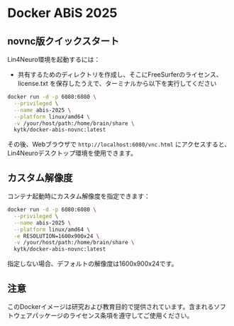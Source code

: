 # Docker ABiS 2025

## novnc版クイックスタート

Lin4Neuro環境を起動するには：

- 共有するためのディレクトリを作成し、そこにFreeSurferのライセンス、license.txt を保存したうえで、ターミナルから以下を実行してください

```bash
docker run -d -p 6080:6080 \
  --privileged \
  --name abis-2025 \
  --platform linux/amd64 \
  -v /your/host/path:/home/brain/share \
  kytk/docker-abis-novnc:latest
```

その後、Webブラウザで `http://localhost:6080/vnc.html` にアクセスすると、Lin4Neuroデスクトップ環境を使用できます。

## カスタム解像度

コンテナ起動時にカスタム解像度を指定できます：

```bash
docker run -d -p 6080:6080 \
  --privileged \
  --name abis-2025 \
  --platform linux/amd64 \
  -e RESOLUTION=1600x900x24 \
  -v /your/host/path:/home/brain/share \
  kytk/docker-abis-novnc:latest
```

指定しない場合、デフォルトの解像度は1600x900x24です。


## 注意

このDockerイメージは研究および教育目的で提供されています。含まれるソフトウェアパッケージのライセンス条項を遵守してご使用ください。
